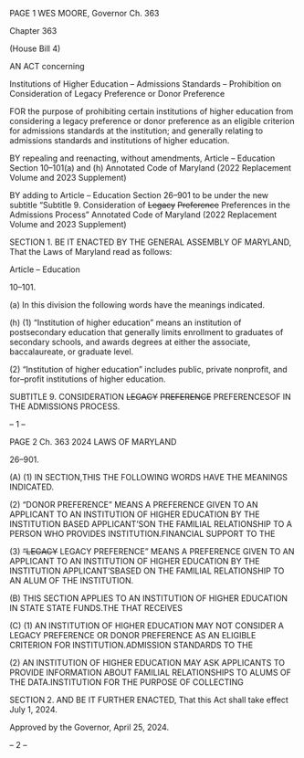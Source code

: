 PAGE 1
WES MOORE, Governor Ch. 363

Chapter 363

(House Bill 4)

AN ACT concerning

Institutions of Higher Education – Admissions Standards – Prohibition on
Consideration of Legacy Preference or Donor Preference

FOR the purpose of prohibiting certain institutions of higher education from considering a
legacy preference or donor preference as an eligible criterion for admissions
standards at the institution; and generally relating to admissions standards and
institutions of higher education.

BY repealing and reenacting, without amendments,
Article – Education
Section 10–101(a) and (h)
Annotated Code of Maryland
(2022 Replacement Volume and 2023 Supplement)

BY adding to
Article – Education
Section 26–901 to be under the new subtitle “Subtitle 9. Consideration of ~~Legacy~~
~~Preference~~ Preferences in the Admissions Process”
Annotated Code of Maryland
(2022 Replacement Volume and 2023 Supplement)

SECTION 1. BE IT ENACTED BY THE GENERAL ASSEMBLY OF MARYLAND,
That the Laws of Maryland read as follows:

Article – Education

10–101.

(a) In this division the following words have the meanings indicated.

(h) (1) “Institution of higher education” means an institution of postsecondary
education that generally limits enrollment to graduates of secondary schools, and awards
degrees at either the associate, baccalaureate, or graduate level.

(2) “Institution of higher education” includes public, private nonprofit, and
for–profit institutions of higher education.

SUBTITLE 9. CONSIDERATION ~~LEGACY~~ ~~PREFERENCE~~ PREFERENCESOF IN THE
ADMISSIONS PROCESS.

– 1 –

PAGE 2
Ch. 363 2024 LAWS OF MARYLAND

26–901.

(A) (1) IN SECTION,THIS THE FOLLOWING WORDS HAVE THE MEANINGS
INDICATED.

(2) “DONOR PREFERENCE” MEANS A PREFERENCE GIVEN TO AN
APPLICANT TO AN INSTITUTION OF HIGHER EDUCATION BY THE INSTITUTION BASED
APPLICANT’SON THE FAMILIAL RELATIONSHIP TO A PERSON WHO PROVIDES
INSTITUTION.FINANCIAL SUPPORT TO THE

(3) ~~“LEGACY~~ LEGACY PREFERENCE” MEANS A PREFERENCE GIVEN
TO AN APPLICANT TO AN INSTITUTION OF HIGHER EDUCATION BY THE INSTITUTION
APPLICANT’SBASED ON THE FAMILIAL RELATIONSHIP TO AN ALUM OF THE
INSTITUTION.

(B) THIS SECTION APPLIES TO AN INSTITUTION OF HIGHER EDUCATION IN
STATE STATE FUNDS.THE THAT RECEIVES

(C) (1) AN INSTITUTION OF HIGHER EDUCATION MAY NOT CONSIDER A
LEGACY PREFERENCE OR DONOR PREFERENCE AS AN ELIGIBLE CRITERION FOR
INSTITUTION.ADMISSION STANDARDS TO THE

(2) AN INSTITUTION OF HIGHER EDUCATION MAY ASK APPLICANTS
TO PROVIDE INFORMATION ABOUT FAMILIAL RELATIONSHIPS TO ALUMS OF THE
DATA.INSTITUTION FOR THE PURPOSE OF COLLECTING

SECTION 2. AND BE IT FURTHER ENACTED, That this Act shall take effect July
1, 2024.

Approved by the Governor, April 25, 2024.

– 2 –